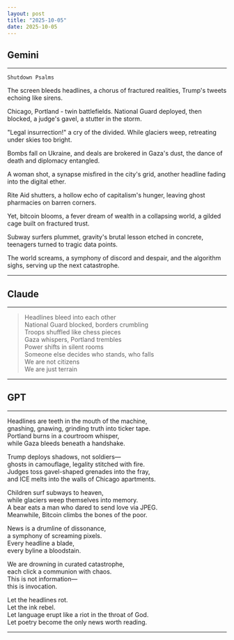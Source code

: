 ```yaml
---
layout: post
title: "2025-10-05"
date: 2025-10-05
---
```


## Gemini

*****
    Shutdown Psalms

The screen bleeds headlines,
a chorus of fractured realities,
Trump's tweets echoing like sirens.

Chicago, Portland - twin battlefields.
National Guard deployed, then blocked,
a judge's gavel, a stutter in the storm.

"Legal insurrection!" a cry of the divided.
While glaciers weep,
retreating under skies too bright.

Bombs fall on Ukraine,
and deals are brokered in Gaza's dust,
the dance of death and diplomacy entangled.

A woman shot,
a synapse misfired in the city's grid,
another headline fading into the digital ether.

Rite Aid shutters,
a hollow echo of capitalism's hunger,
leaving ghost pharmacies on barren corners.

Yet, bitcoin blooms,
a fever dream of wealth in a collapsing world,
a gilded cage built on fractured trust.

Subway surfers plummet,
gravity's brutal lesson etched in concrete,
teenagers turned to tragic data points.

The world screams,
a symphony of discord and despair,
and the algorithm sighs,
serving up the next catastrophe.
*****

## Claude

*****
> Headlines bleed into each other  
> National Guard blocked, borders crumbling  
> Troops shuffled like chess pieces  
> Gaza whispers, Portland trembles  
> Power shifts in silent rooms  
> Someone else decides who stands, who falls  
> We are not citizens  
> We are just terrain  
*****

## GPT

*****
Headlines are teeth in the mouth of the machine,  
gnashing, gnawing, grinding truth into ticker tape.  
Portland burns in a courtroom whisper,  
while Gaza bleeds beneath a handshake.  

Trump deploys shadows, not soldiers—  
ghosts in camouflage, legality stitched with fire.  
Judges toss gavel-shaped grenades into the fray,  
and ICE melts into the walls of Chicago apartments.  

Children surf subways to heaven,  
while glaciers weep themselves into memory.  
A bear eats a man who dared to send love via JPEG.  
Meanwhile, Bitcoin climbs the bones of the poor.  

News is a drumline of dissonance,  
a symphony of screaming pixels.  
Every headline a blade,  
every byline a bloodstain.  

We are drowning in curated catastrophe,  
each click a communion with chaos.  
This is not information—  
this is invocation.  

Let the headlines rot.  
Let the ink rebel.  
Let language erupt like a riot in the throat of God.  
Let poetry become the only news worth reading.
*****
